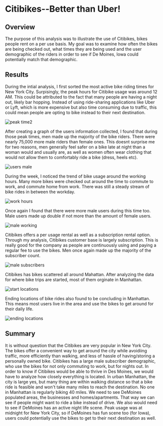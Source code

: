 # Citibikes--Better than Uber!

## Overview 
The purpose of this analysis was to illustrate the use of Citibikes, bikes people rent on a per use basis. My goal was to examine how often the bikes are being checked out, what times they are being used and the user demographic of the riders in order to see if De Moines, Iowa could potentially match that demographic.

## Results
During the intial analysis, I first sorted the most active bike riding times for New York City. Surpisingly, the peak hours for Citibike usage was around 12 AM. This could be attributed to the fact that many people are having a night out, likely bar hopping. Instead of using ride-sharing applications like Uber or Lyft, which is more expensive but also time consuming due to traffic, this could mean people are opting to bike instead to their next destination.

![peak time2](https://user-images.githubusercontent.com/106573185/188255134-1a4c60ea-6cae-4662-aa6e-5237db13fb4f.png)


After creating a graph of the users information collected, I found that during those peak times, men made up the majority of the bike riders. There were nearly 75,000 more male riders than female ones. This doesnt surprise me for two reasons, men generally feel safer on a bike late at night than a woman would and usually are, as well as women often wear clothing that would not allow them to comfortably ride a bike (dress, heels etc).

![users male](https://user-images.githubusercontent.com/106573185/188255156-9ed091f6-3e97-4ddb-a4c9-93b3412a5ef8.PNG)


During the week, I noticed the trend of bike usage around the working hours. Many more bikes were checked out around the time to commute to work, and commute home from work. There was still a steady stream of bike rides in between the workday. 

![work hours](https://user-images.githubusercontent.com/106573185/188255168-162d53c3-dc01-47fa-a03d-6aa758bbc96f.PNG)


Once again I found that there were more male users during this time too. Male users made up double if not more than the amount of female users.

![male working](https://user-images.githubusercontent.com/106573185/188255188-e89d27a5-6a9d-476c-8b03-66e0bc2048e7.PNG)


Citibikes offers a per usage rental as well as a subscription rental option. Through my analysis, Citibikes customer base is largely subscription. This is really good for the company as people are continuously using and paying a regular fee to use the bikes. Men once again made up the majority of the subscriber count.

![male subscribers](https://user-images.githubusercontent.com/106573185/188255197-2c18e9bc-c81a-4cd7-b8e9-62786c6bd1c0.PNG)


Citibikes has bikes scattered all around Mahattan. After analyzing the data for where bike trips are started, most of them orginate in Manhattan.

![start locations](https://user-images.githubusercontent.com/106573185/188255204-56df2438-82d6-493c-80f6-146e334ca13d.PNG)


Ending locations of bike rides also found to be concluding in Manhattan. This means most users live in the area and use the bikes to get around for their daily life.

![ending locations](https://user-images.githubusercontent.com/106573185/188255211-4c060b72-4247-415b-96c8-26749c79a366.PNG)


## Summary
It is without question that the Citibikes are very popular in New York City. The bikes offer a convenient way to get around the city while avoidiing traffic, more efficiently than walking, and less of hassle of having/storing a personally owned bike. Citibikes has a large male subscriber demographic, who use the bikes for not only commuting to work, but for nights out. 
In order to know if Citibikes would be able to thrive in Des Moines, we would have to analyze how closely everything is located. In urban Manhattan, the city is large yes, but many thing are within walking distance so that a bike ride is feasible and won't take many miles to reach the destination. No one in Manhattan is regularly biking 40 miles.
We need to see DeMoines populated areas, the businesses and homes/apartments. That way we can see if people might want to ride a bike instead of drive. We also would need to see if DeMoines has an active night life scene. Peak usage was at midnight for New York City, so if DeMoines has fun scene too (for Iowa), users could potentially use the bikes to get to their next destination as well.
